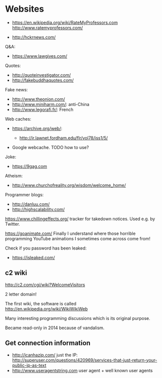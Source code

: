 # Websites

- <https://en.wikipedia.org/wiki/RateMyProfessors.com> <http://www.ratemyprofessors.com/>

- <http://hckrnews.com/>

Q&A:

- <https://www.lawgives.com/>

Quotes:

- <http://quoteinvestigator.com/>
- <http://fakebuddhaquotes.com/>

Fake news:

- <http://www.theonion.com/>
- <http://www.miniharm.com/>: anti-China
- <http://www.legorafi.fr/>: French

Web caches:

-   <https://archive.org/web/>:

    - <http://ir.lawnet.fordham.edu/flr/vol78/iss1/5/>

-   Google webcache. TODO how to use?

Joke:

- <https://9gag.com>

Atheism:

- <http://www.churchofreality.org/wisdom/welcome_home/>

Programmer blogs:

- <http://danluu.com/>
- <http://highscalability.com/>

<https://www.chillingeffects.org/> tracker for takedown notices. Used e.g. by Twitter.

<https://goanimate.com/> Finally I understand where those horrible programming YouTube animations I sometimes come across come from!

Check if you password has been leaked:

- <https://isleaked.com/>

## c2 wiki

<http://c2.com/cgi/wiki?WelcomeVisitors>

2 letter domain!

The first wiki, the software is called <http://en.wikipedia.org/wiki/WikiWikiWeb>

Many interesting programming discussions which is its original purpose.

Became read-only in 2014 because of vandalism.

## Get connection information

- http://icanhazip.com/ just the IP: http://superuser.com/questions/420969/services-that-just-return-your-public-ip-as-text
- http://www.useragentstring.com user agent + well known user agents
